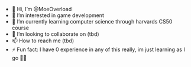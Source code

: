 - 👋 Hi, I’m @MoeOverload
- 👀 I’m interested in game development   
- 🌱 I’m currently learning computer science through harvards CS50 course
- 💞️ I’m looking to collaborate on (tbd)
- 📫 How to reach me (tbd)
- ⚡ Fun fact: I have 0 experience in any of this really, im just learning as I go 🤷‍♂️

<!---
MoeOverload/MoeOverload is a ✨ special ✨ repository because its `README.md` (this file) appears on your GitHub profile.
You can click the Preview link to take a look at your changes.
--->
